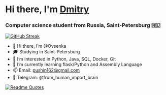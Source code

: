 # Hi there, I'm [Dmitry](https://github.com/Ovsenka/) 
### Computer science student from Russia, Saint-Petersburg 🇷🇺

[![GitHub Streak](http://github-readme-streak-stats.herokuapp.com?user=Ovsenka&theme=omni&hide_border=true&date_format=j%20M%5B%20Y%5D)](https://git.io/streak-stats)

- 👋 Hi there, I’m @Ovsenka
- 🎓 Studying in Saint-Petersburg
- 🎯 I’m interested in Python, Java, SQL, Docker, Git
- 🌱 I’m currently learning flask/Python and Assembly Language
- 📫 Email: pushin162@gmail.com
- 📱 Telegram: @from_human_import_brain

[![Readme Quotes](https://quotes-github-readme.vercel.app/api?type=horizontal&theme=dark)](https://github.com/piyushsuthar/github-readme-quotes)
<!---
Ovsenka/Ovsenka is a ✨ special ✨ repository because its `README.md` (this file) appears on your GitHub profile.
You can click the Preview link to take a look at your changes.
--->
